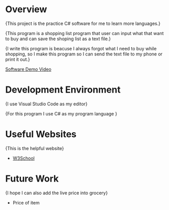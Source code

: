 # Overview

{This project is the practice C# software for me to learn more languages.}

{This program is a shopping list program that user can input what that want to buy and can save the shoping list as a text file.}

{I write this program is beacuse I always forgot what I need to buy while shopping, so I make this program so I can send the text file to my phone or print it out.}

[Software Demo Video](https://youtu.be/bP1JlseLHNw)

# Development Environment

{I use Visual Studio Code as my editor}

{For this program I use C# as my program language }

# Useful Websites

{This is the helpful website}

- [W3School](https://www.w3schools.com/)

# Future Work

{I hope I can also add the live price into grocery}

- Price of item
